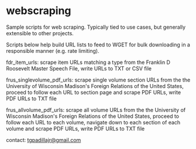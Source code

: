 # webscraping
Sample scripts for web scraping. 
Typically tied to use cases, but generally extensible to other projects.

Scripts below help build URL lists to feed to WGET for bulk downloading in a responsible manner (e.g. rate limiting). 

fdr_item_urls: scrape item URLs matching a type from the Franklin D Roosevelt Master Speech File, write URLs to TXT or CSV file 

frus_singlevolume_pdf_urls: scrape single volume section URLs from the the University of Wisconsin Madison's Foreign Relations of the United States, proceed to follow each URL to section page and scrape PDF URLs, write PDF URLs to TXT file

frus_allvolume_pdf_urls: scrape all volume URLs from the the University of Wisconsin Madison's Foreign Relations of the United States, proceed to follow each URL to each volume, navigate down to each section of each volume and scrape PDF URLs, write PDF URLs to TXT file

contact: tgpadillajr@gmail.com
